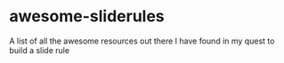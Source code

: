 # awesome-sliderules
A list of all the awesome resources out there I have found in my quest to build a slide rule
